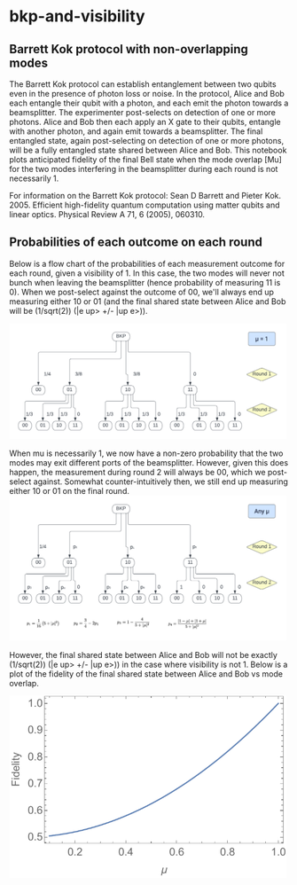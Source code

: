 # bkp-and-visibility
## Barrett Kok protocol with non-overlapping modes

The Barrett Kok protocol can establish entanglement between two qubits even in the presence of photon loss or noise. In the protocol, Alice and Bob each entangle their qubit with a photon, and each emit the photon towards a beamsplitter. The experimenter post-selects on detection of one or more photons. Alice and Bob then each apply an X gate to their qubits, entangle with another photon, and again emit towards a beamsplitter. The final entangled state, again post-selecting on detection of one or more photons, will be a fully entangled state shared between Alice and Bob. This notebook plots anticipated fidelity of the final Bell state when the mode overlap \[Mu] for the two modes interfering in the beamsplitter during each round is not necessarily 1. 

For information on the Barrett Kok protocol: 
Sean D Barrett and Pieter Kok. 2005. Efficient high-fidelity quantum computation using matter qubits and linear optics. Physical Review A 71, 6 (2005), 060310.



## Probabilities of each outcome on each round
Below is a flow chart of the probabilities of each measurement outcome for each round, given a visibility of 1. In this case, the two modes will never not bunch when leaving the beamsplitter (hence probability of measuring 11 is 0). When we post-select against the outcome of 00, we'll always end up measuring either 10 or 01 (and the final shared state between Alice and Bob will be (1/sqrt(2)) (|e up> +/- |up e>)). 

<img src="imgs/BKP.png" width = "500">

When mu is necessarily 1, we now have a non-zero probability that the two modes may exit different ports of the beamsplitter. However, given this does happen, the measurement during round 2 will always be 00, which we post-select against. Somewhat counter-intuitively then, we still end up measuring either 10 or 01 on the final round. 
<img src="imgs/BKP2.png" width = "500">

However, the final shared state between Alice and Bob will not be exactly (1/sqrt(2)) (|e up> +/- |up e>)) in the case where visibility is not 1. Below is a plot of the fidelity of the final shared state between Alice and Bob vs mode overlap. 

<img src="imgs/plot.pdf" width = "500">